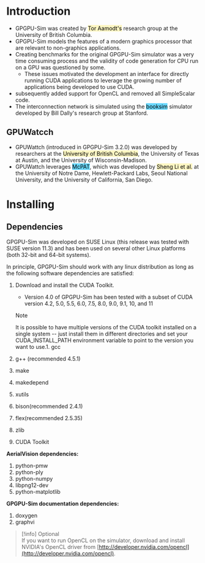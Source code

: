 # Introduction

- GPGPU-Sim was created by <mark style="background: #FFF3A3A6;">Tor Aamodt's</mark> research group at the University of British Columbia.
- GPGPU-Sim models the features of a modern graphics processor that are relevant to non-graphics applications.
- Creating benchmarks for the original GPGPU-Sim simulator was a very time consuming process and the validity of code generation for CPU run on a GPU was questioned by some.
	- These issues motivated the development an interface for directly running CUDA applications to leverage the growing number of applications being developed to use CUDA.
- subsequently added support for OpenCL and removed all SimpleScalar code.
- The interconnection network is simulated using the <mark style="background: #08BFFF99;">booksim</mark> simulator developed by Bill Dally's research group at Stanford.

## GPUWatcch

- GPUWattch (introduced in GPGPU-Sim 3.2.0) was developed by researchers at the <mark style="background: #FFF3A3A6;">University of British Columbia</mark>, the University of Texas at Austin, and the University of Wisconsin-Madison.
- GPUWattch leverages <mark style="background: #08BFFF99;">McPAT</mark>, which was developed by <mark style="background: #FFF3A3A6;">Sheng Li et al.</mark> at the University of Notre Dame, Hewlett-Packard Labs, Seoul National University, and the University of California, San Diego.

# Installing

## Dependencies

GPGPU-Sim was developed on SUSE Linux (this release was tested with SUSE version 11.3) and has been used on several other Linux platforms (both 32-bit and 64-bit systems).

In principle, GPGPU-Sim should work with any linux distribution as long as the following software dependencies are satisfied:
1. Download and install the CUDA Toolkit.
	- Version 4.0 of GPGPU-Sim has been tested with a subset of CUDA version 4.2, 5.0, 5.5, 6.0, 7.5, 8.0, 9.0, 9.1, 10, and 11

	> [!note]  
	> It is possible to have multiple versions of the CUDA toolkit installed on a single system -- just install them in different directories and set your CUDA_INSTALL_PATH environment variable to point to the version you want to use.1. gcc

2. g++ (recommended 4.5.1)
3. make
4. makedepend
5. xutils
6. bison(recommended 2.4.1)
7. flex(recommended 2.5.35)
8. zlib
9. CUDA Toolkit

**AerialVision dependencies:**
1. python-pmw
2. python-ply
3. python-numpy
4. libpng12-dev
5. python-matplotlib

**GPGPU-Sim documentation dependencies:**
1. doxygen
2. graphvi

> [!info] Optional  
> If you want to run OpenCL on the simulator, download and install NVIDIA's OpenCL driver from [http://developer.nvidia.com/opencl](http://developer.nvidia.com/opencl).
